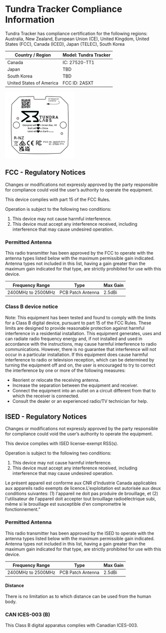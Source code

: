 # Tundra Tracker Compliance Information

Tundra Tracker has compliance certification for the following regions: Australia, New Zealand, European Union (CE), United Kingdom, United States (FCC), Canada (ICED), Japan (TELEC), South Korea

| Country / Region         | Model: Tundra Tracker |
| ------------------------ | --------------------- |
| Canada                   | IC: 27520-TT1         |
| Japan                    | TBD                   |
| South Korea              | TBD                   |
| United States of America | FCC ID: 2ASXT         |

![](images/others/TrackerCertification20211021.png)



## **FCC - Regulatory Notices**

 Changes or modifications not expressly approved by the party responsible for compliance could void the user’s authority to operate the equipment. 

This device complies with part 15 of the FCC Rules. 

Operation is subject to the following two conditions: 

1. This device may not cause harmful interference. 
2. This device must accept any interference received, including interference that may cause undesired operation.

### Permitted Antenna 

This radio transmitter has been approved by the FCC to operate with the antenna types listed below with the maximum permissible gain indicated. Antenna types not included in this list, having a gain greater than the maximum gain indicated for that type, are strictly prohibited for use with this device.

| Frequency Range    | Type              | Max Gain |
| ------------------ | ----------------- | -------- |
| 2400MHz to 2500MHz | PCB Patch Antenna | 2.5dBi   |

### Class B device notice 

Note: This equipment has been tested and found to comply with the limits for a Class B digital device, pursuant to part 15 of the FCC Rules. These limits are designed to provide reasonable protection against harmful interference in a residential installation. This equipment generates, uses and can radiate radio frequency energy and, if not installed and used in accordance with the instructions, may cause harmful interference to radio communications. However, there is no guarantee that interference will not occur in a particular installation. If this equipment does cause harmful interference to radio or television reception, which can be determined by turning the equipment off and on, the user is encouraged to try to correct the interference by one or more of the following measures:

- Reorient or relocate the receiving antenna.
-  Increase the separation between the equipment and receiver. 
- Connect the equipment into an outlet on a circuit different from that to which the receiver is connected.
- Consult the dealer or an experienced radio/TV technician for help.

## ISED - Regulatory Notices

Changes or modifications not expressly approved by the party responsible for compliance could void the user’s authority to operate the equipment. 

This device complies with ISED license-exempt RSS(s). 

Operation is subject to the following two conditions: 

1. This device may not cause harmful interference. 
2. This device must accept any interference received, including interference that may cause undesired operation.

Le présent appareil est conforme aux CNR d'Industrie Canada applicables aux appareils radio exempts de licence.L'exploitation est autorisée aux deux conditions suivantes: (1) l'appareil ne doit pas produire de brouillage, et (2) l'utilisateur de l'appareil doit accepter tout brouillage radioélectrique subi, même si le brouillage est susceptible d'en compromettre le fonctionnement.”

### Permitted Antenna 

This radio transmitter has been approved by the ISED to operate with the antenna types listed below with the maximum permissible gain indicated. Antenna types not included in this list, having a gain greater than the maximum gain indicated for that type, are strictly prohibited for use with this device.

| Frequency Range    | Type              | Max Gain |
| ------------------ | ----------------- | -------- |
| 2400MHz to 2500MHz | PCB Patch Antenna | 2.5dBi   |

####  Distance 

There is no limitation as to which distance can be used from the human body.

### CAN ICES-003 (B) 

This Class B digital apparatus complies with Canadian ICES-003.

